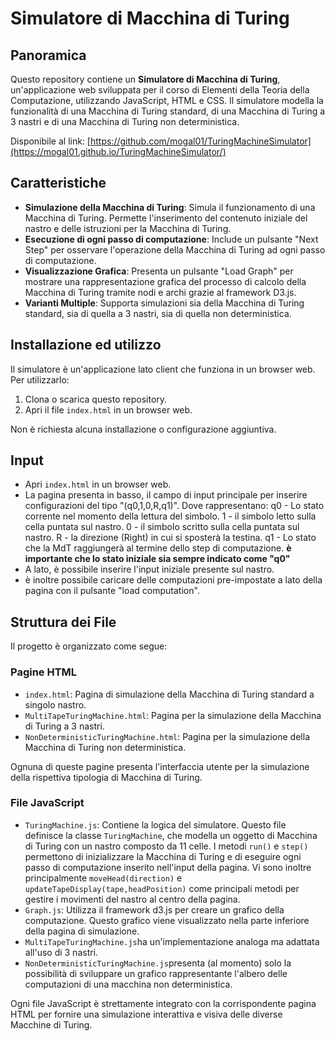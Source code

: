 # Simulatore di Macchina di Turing

## Panoramica

Questo repository contiene un **Simulatore di Macchina di Turing**, un'applicazione web sviluppata per il corso di Elementi della Teoria della Computazione, utilizzando JavaScript, HTML e CSS. Il simulatore modella la funzionalità di una Macchina di Turing standard, di una Macchina di Turing a 3 nastri e di una Macchina di Turing non deterministica.

Disponibile al link: [https://github.com/mogal01/TuringMachineSimulator](https://mogal01.github.io/TuringMachineSimulator/)

## Caratteristiche

- **Simulazione della Macchina di Turing**: Simula il funzionamento di una Macchina di Turing. Permette l'inserimento del contenuto iniziale del nastro e delle istruzioni per la Macchina di Turing.
- **Esecuzione di ogni passo di computazione**: Include un pulsante "Next Step" per osservare l'operazione della Macchina di Turing ad ogni  passo di computazione.
- **Visualizzazione Grafica**: Presenta un pulsante "Load Graph" per mostrare una rappresentazione grafica del processo di calcolo della Macchina di Turing tramite nodi e archi grazie al framework D3.js.
- **Varianti Multiple**: Supporta simulazioni sia della Macchina di Turing standard, sia di quella a 3 nastri, sia di quella non deterministica.

## Installazione ed utilizzo

Il simulatore è un'applicazione lato client che funziona in un browser web. Per utilizzarlo:

1. Clona o scarica questo repository.
2. Apri il file `index.html` in un browser web.

Non è richiesta alcuna installazione o configurazione aggiuntiva.

## Input

- Apri `index.html` in un browser web.
- La pagina presenta in basso, il campo di input principale per inserire configurazioni del tipo "(q0,1,0,R,q1)". Dove rappresentano:
  q0 - Lo stato corrente nel momento della lettura del simbolo.
  1 - il simbolo letto sulla cella puntata sul nastro.
  0 - il simbolo scritto sulla cella puntata sul nastro.
  R - la direzione (Right) in cui si sposterà la testina.
  q1 - Lo stato che la MdT raggiungerà al termine dello step di computazione.
  **è importante che lo stato iniziale sia sempre indicato come "q0"**
- A lato, è possibile inserire l'input iniziale presente sul nastro.
- è inoltre possibile caricare delle computazioni pre-impostate a lato della pagina con il pulsante "load computation".

## Struttura dei File

Il progetto è organizzato come segue:

### Pagine HTML
- `index.html`: Pagina di simulazione della Macchina di Turing standard a singolo nastro.
- `MultiTapeTuringMachine.html`: Pagina per la simulazione della Macchina di Turing a 3 nastri.
- `NonDeterministicTuringMachine.html`: Pagina per la simulazione della Macchina di Turing non deterministica.

Ognuna di queste pagine presenta l'interfaccia utente per la simulazione della rispettiva tipologia di Macchina di Turing.

### File JavaScript
- `TuringMachine.js`: Contiene la logica del simulatore. Questo file definisce la classe `TuringMachine`, che modella un oggetto di Macchina di Turing con un nastro composto da 11 celle. I metodi `run()` e `step()` permettono di inizializzare la Macchina di Turing e di eseguire ogni passo di computazione inserito nell'input della pagina. Vi sono inoltre principalmente `moveHead(direction)` e `updateTapeDisplay(tape,headPosition)` come principali metodi per gestire i movimenti del nastro al centro della pagina.
- `Graph.js`: Utilizza il framework d3.js per creare un grafico della computazione. Questo grafico viene visualizzato nella parte inferiore della pagina di simulazione.
- `MultiTapeTuringMachine.js`ha un'implementazione analoga ma adattata all'uso di 3 nastri.
- `NonDeterministicTuringMachine.js`presenta (al momento) solo la possibilità di sviluppare un grafico rappresentante l'albero delle computazioni di una macchina non deterministica.

Ogni file JavaScript è strettamente integrato con la corrispondente pagina HTML per fornire una simulazione interattiva e visiva delle diverse Macchine di Turing.

